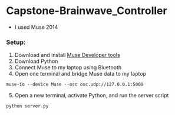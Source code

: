 # Capstone-Brainwave_Controller
- I used Muse 2014

### Setup:
1. Download and install [Muse Developer tools](http://developer.choosemuse.com/tools/mac-tools/getting-started-for-mac)
2. Download Python
3. Connect Muse to my laptop using Bluetooth
4. Open one terminal and bridge Muse data to my laptop

```muse-io --device Muse --osc osc.udp://127.0.0.1:5000```

5. Open a new terminal, activate Python, and run the server script

```python server.py```
